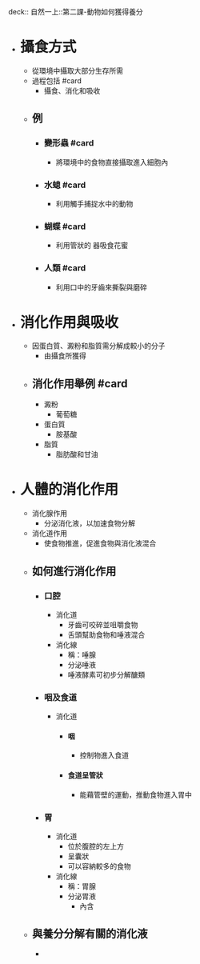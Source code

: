 deck:: 自然一上::第二課-動物如何獲得養分

- # 攝食方式
	- 從環境中攝取大部分生存所需
	- 過程包括 #card
		- 攝食、消化和吸收
	- ## 例
		- ### 變形蟲 #card
			- 將環境中的食物直接攝取進入細胞內
		- ### 水螅 #card
			- 利用觸手捕捉水中的動物
		- ### 蝴蝶 #card
			- 利用管狀的 器吸食花蜜
		- ### 人類 #card
			- 利用口中的牙齒來撕裂與磨碎
- # 消化作用與吸收
	- 因蛋白質、澱粉和脂質需分解成較小的分子
		- 由攝食所獲得
	- ## 消化作用舉例 #card
		- 澱粉
			- 葡萄糖
		- 蛋白質
			- 胺基酸
		- 脂質
			- 脂肪酸和甘油
- # 人體的消化作用
	- 消化腺作用
		- 分泌消化液，以加速食物分解
	- 消化道作用
		- 使食物推進，促進食物與消化液混合
	- ## 如何進行消化作用
		- ### 口腔
			- 消化道
				- 牙齒可咬碎並咀嚼食物
				- 舌頭幫助食物和唾液混合
			- 消化線
				- 稱：唾腺
				- 分泌唾液
				- 唾液酵素可初步分解醣類
		- ### 咽及食道
			- 消化道
				- #### 咽
					- 控制物進入食道
				- #### 食道呈管狀
					- 能藉管壁的運動，推動食物進入胃中
		- ### 胃
			- 消化道
				- 位於腹腔的左上方
				- 呈囊狀
				- 可以容納較多的食物
			- 消化線
				- 稱：胃腺
				- 分泌胃液
					- 內含
	- ## 與養分分解有關的消化液
		-
